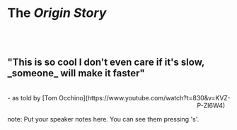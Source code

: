 #  The <em class="highlight">Origin Story</em>
<br><br>
<h2>"This is so cool I don't even care if it's slow, _someone_ will make it faster"</h2>
<div style="text-align: right;"><br>
    <span>- as told by [Tom Occhino](https://www.youtube.com/watch?t=830&v=KVZ-P-ZI6W4)&nbsp; &nbsp;</span>
</div>

note:
    Put your speaker notes here.
    You can see them pressing 's'.
